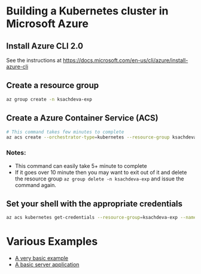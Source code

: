 # Building a Kubernetes cluster in Microsoft Azure

## Install Azure CLI 2.0

See the instructions at https://docs.microsoft.com/en-us/cli/azure/install-azure-cli

## Create a resource group

```bash
az group create -n ksachdeva-exp
```

## Create a Azure Container Service (ACS)

```bash
# This command takes few minutes to complete
az acs create --orchestrator-type=kubernetes --resource-group ksachdeva-exp --name=ksachdeva-exp-acs --generate-ssh-keys
```

### Notes:
* This command can easily take 5+ minute to complete
* If it goes over 10 minute then you may want to exit out of it and delete the resource group `az group delete -n ksachdeva-exp` and issue the command again.

## Set your shell with the appropriate credentials

```bash
az acs kubernetes get-credentials --resource-group=ksachdeva-exp --name=ksachdeva-exp-acs
```

# Various Examples

* [A very basic example](example-1-basic)
* [A basic server application](example-2-basic-server-app)
